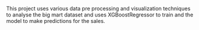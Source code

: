 This project uses various data pre processing and visualization techniques to analyse the big mart dataset and uses XGBoostRegressor to train and the model to make predictions for the sales. 
